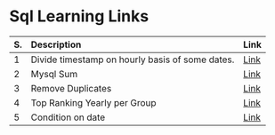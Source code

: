 # Sql Learning Links

| S. | Description | Link |
| :--- | :--- | :--- |
| 1 | Divide timestamp on hourly basis of some dates. | [Link](http://sqlfiddle.com/#!9/ea89d9/16) |
| 2 | Mysql Sum | [Link](http://sqlfiddle.com/#!9/89227c/1) |
| 3 | Remove Duplicates | [Link](https://stackoverflow.com/questions/18932/how-can-i-remove-duplicate-rows/41377822#41377822) |
| 4 | Top Ranking Yearly per Group | [Link](https://stackoverflow.com/questions/2129693/using-limit-within-group-by-to-get-n-results-per-group/15585351#15585351) |
| 5 | Condition on date | [Link](http://sqlfiddle.com/#!18/7e6af0/4) |

